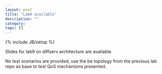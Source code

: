 ```yaml
---
layout: post
title: "Lab9 available"
description: ""
category: 
tags: []
---
```

{% include JB/setup %}

Slides for lab9 on diffserv architecture are available.

No test scenarios are provided, use the be topology from the previous lab repo as base to test QoS mechanisms presented.

